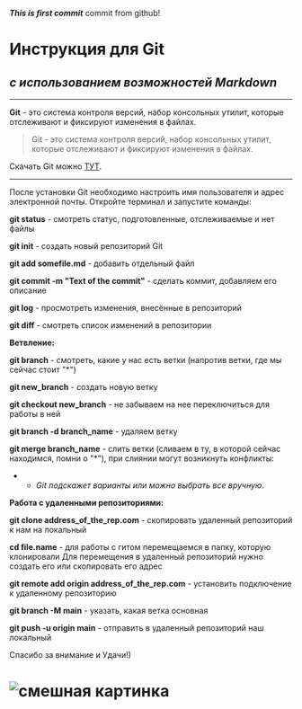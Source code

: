 ***This is first commit***
commit from github!
# **Инструкция для Git**

## __*с использованием возможностей Markdown*__
___

**Git** - это система контроля версий, набор консольных утилит, которые отслеживают и фиксируют изменения в файлах.



>Git - это система контроля версий, набор консольных утилит, которые отслеживают и фиксируют изменения в файлах.


Скачать Git можно [ТУТ](https://git-scm.com/downloads).
___


После установки Git необходимо настроить имя пользователя и адрес электронной почты.
Откройте терминал и запустите команды:


**git status** - смотреть статус, подготовленные, отслеживаемые и нет файлы

**git init** - создать новый репозиторий Git

**git add somefile.md** - добавить отдельный файл

**git commit -m "Text of the commit"** - сделать коммит, добавляем его описание

**git log** - просмотреть изменения, внесённые в репозиторий

**git diff** - смотреть список изменений в репозитории

**Ветвление:**

**git branch** - смотреть, какие у нас есть ветки (напротив ветки, где мы сейчас стоит "*")

**git new_branch** - создать новую ветку

**git checkout new_branch** - не забываем на нее переключиться для работы в ней

**git branch -d branch_name** - удаляем ветку

**git merge branch_name** - слить ветки (сливаем в ту, в которой сейчас находимся, помни о "*"), при слиянии могут возникнуть конфликты:


- - _Git подскажет варианты или можно выбрать все вручную_.


**Работа с удаленными репозиториями:**

**git clone address_of_the_rep.com** - скопировать удаленный репозиторий к нам на локальный 

**cd file.name** - для работы с гитом перемещаемся в папку, которую клонировали
Для перемещения в удаленный репозиторий нужно создать его или скопировать его адрес

**git remote add origin address_of_the_rep.com** - установить подключение к удаленному репозиторию

**git branch -M main** - указать, какая ветка основная

**git push -u origin main** - отправить в удаленный репозиторий наш локальный


Спасибо за внимание и Удачи!)

![смешная картинка](forcebewithyou.jpg)
=======



